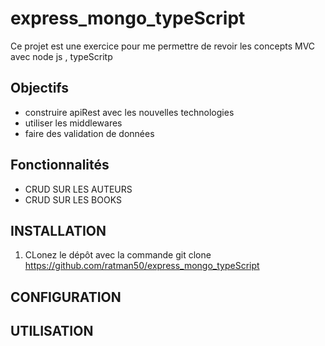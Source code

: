 # express_mongo_typeScript
Ce projet est une exercice pour me permettre de revoir les concepts MVC avec node js , typeScritp

## Objectifs
- construire apiRest avec les nouvelles technologies
- utiliser les middlewares
- faire des validation de données

## Fonctionnalités
- CRUD SUR LES AUTEURS
- CRUD SUR LES BOOKS

## INSTALLATION
1. CLonez le dépôt avec la commande 
   git clone https://github.com/ratman50/express_mongo_typeScript
## CONFIGURATION


## UTILISATION
